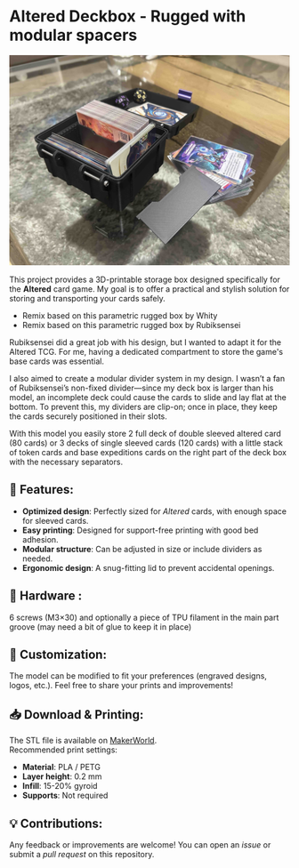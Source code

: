 # Altered Deckbox - Rugged with modular spacers

![Altered Deckbox](./extra/cover-image-2.jpg)

This project provides a 3D-printable storage box designed specifically for the **Altered** card game. My goal is to offer a practical and stylish solution for storing and transporting your cards safely.  

- Remix based on this parametric rugged box by Whity
- Remix based on this parametric rugged box by Rubiksensei

Rubiksensei did a great job with his design, but I wanted to adapt it for the Altered TCG. For me, having a dedicated compartment to store the game's base cards was essential.

I also aimed to create a modular divider system in my design. I wasn’t a fan of Rubiksensei’s non-fixed divider—since my deck box is larger than his model, an incomplete deck could cause the cards to slide and lay flat at the bottom. To prevent this, my dividers are clip-on; once in place, they keep the cards securely positioned in their slots.

With this model you easily store 2 full deck of double sleeved altered card (80 cards) or 3 decks of single sleeved cards (120 cards) with a little stack of token cards and base expeditions cards on the right part of the deck box with the necessary separators.

## 📌 Features:  
- **Optimized design**: Perfectly sized for *Altered* cards, with enough space for sleeved cards.  
- **Easy printing**: Designed for support-free printing with good bed adhesion.  
- **Modular structure**: Can be adjusted in size or include dividers as needed.  
- **Ergonomic design**: A snug-fitting lid to prevent accidental openings.  

## 🔩 Hardware :
6 screws (M3×30) and optionally a piece of TPU filament in the main part groove (may need a bit of glue to keep it in place)

## 🎨 Customization:  
The model can be modified to fit your preferences (engraved designs, logos, etc.). Feel free to share your prints and improvements!  

## 📥 Download & Printing:  
The STL file is available on [MakerWorld](https://makerworld.com/en/models/965048#profileId-935417).  
Recommended print settings:  
- **Material**: PLA / PETG  
- **Layer height**: 0.2 mm  
- **Infill**: 15-20% gyroid
- **Supports**: Not required  

## 💡 Contributions:  
Any feedback or improvements are welcome! You can open an *issue* or submit a *pull request* on this repository.  